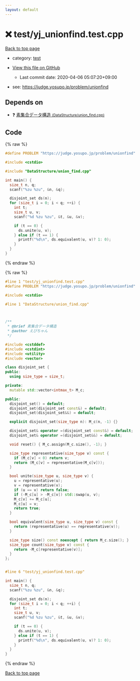 ```yaml
---
layout: default
---
```


<!-- mathjax config similar to math.stackexchange -->
<script type="text/javascript" async
  src="https://cdnjs.cloudflare.com/ajax/libs/mathjax/2.7.5/MathJax.js?config=TeX-MML-AM_CHTML">
</script>
<script type="text/x-mathjax-config">
  MathJax.Hub.Config({
    TeX: { equationNumbers: { autoNumber: "AMS" }},
    tex2jax: {
      inlineMath: [ ['$','$'] ],
      processEscapes: true
    },
    "HTML-CSS": { matchFontHeight: false },
    displayAlign: "left",
    displayIndent: "2em"
  });
</script>

<script type="text/javascript" src="https://cdnjs.cloudflare.com/ajax/libs/jquery/3.4.1/jquery.min.js"></script>
<script src="https://cdn.jsdelivr.net/npm/jquery-balloon-js@1.1.2/jquery.balloon.min.js" integrity="sha256-ZEYs9VrgAeNuPvs15E39OsyOJaIkXEEt10fzxJ20+2I=" crossorigin="anonymous"></script>
<script type="text/javascript" src="../../assets/js/copy-button.js"></script>
<link rel="stylesheet" href="../../assets/css/copy-button.css" />


# :x: test/yj_unionfind.test.cpp

<a href="../../index.html">Back to top page</a>

* category: <a href="../../index.html#098f6bcd4621d373cade4e832627b4f6">test</a>
* <a href="{{ site.github.repository_url }}/blob/master/test/yj_unionfind.test.cpp">View this file on GitHub</a>
    - Last commit date: 2020-04-06 05:07:20+09:00


* see: <a href="https://judge.yosupo.jp/problem/unionfind">https://judge.yosupo.jp/problem/unionfind</a>


## Depends on

* :question: <a href="../../library/DataStructure/union_find.cpp.html">素集合データ構造 <small>(DataStructure/union_find.cpp)</small></a>


## Code

<a id="unbundled"></a>
{% raw %}
```cpp
#define PROBLEM "https://judge.yosupo.jp/problem/unionfind"

#include <cstdio>

#include "DataStructure/union_find.cpp"

int main() {
  size_t n, q;
  scanf("%zu %zu", &n, &q);

  disjoint_set ds(n);
  for (size_t i = 0; i < q; ++i) {
    int t;
    size_t u, v;
    scanf("%d %zu %zu", &t, &u, &v);

    if (t == 0) {
      ds.unite(u, v);
    } else if (t == 1) {
      printf("%d\n", ds.equivalent(u, v)? 1: 0);
    }
  }
}

```
{% endraw %}

<a id="bundled"></a>
{% raw %}
```cpp
#line 1 "test/yj_unionfind.test.cpp"
#define PROBLEM "https://judge.yosupo.jp/problem/unionfind"

#include <cstdio>

#line 1 "DataStructure/union_find.cpp"



/**
 * @brief 素集合データ構造
 * @author えびちゃん
 */

#include <cstddef>
#include <cstdint>
#include <utility>
#include <vector>

class disjoint_set {
public:
  using size_type = size_t;

private:
  mutable std::vector<intmax_t> M_c;

public:
  disjoint_set() = default;
  disjoint_set(disjoint_set const&) = default;
  disjoint_set(disjoint_set&&) = default;

  explicit disjoint_set(size_type n): M_c(n, -1) {}

  disjoint_set& operator =(disjoint_set const&) = default;
  disjoint_set& operator =(disjoint_set&&) = default;

  void reset() { M_c.assign(M_c.size(), -1); }

  size_type representative(size_type v) const {
    if (M_c[v] < 0) return v;
    return (M_c[v] = representative(M_c[v]));
  }

  bool unite(size_type u, size_type v) {
    u = representative(u);
    v = representative(v);
    if (u == v) return false;
    if (-M_c[u] > -M_c[v]) std::swap(u, v);
    M_c[v] += M_c[u];
    M_c[u] = v;
    return true;
  }

  bool equivalent(size_type u, size_type v) const {
    return (representative(u) == representative(v));
  }

  size_type size() const noexcept { return M_c.size(); }
  size_type count(size_type v) const {
    return -M_c[representative(v)];
  }
};


#line 6 "test/yj_unionfind.test.cpp"

int main() {
  size_t n, q;
  scanf("%zu %zu", &n, &q);

  disjoint_set ds(n);
  for (size_t i = 0; i < q; ++i) {
    int t;
    size_t u, v;
    scanf("%d %zu %zu", &t, &u, &v);

    if (t == 0) {
      ds.unite(u, v);
    } else if (t == 1) {
      printf("%d\n", ds.equivalent(u, v)? 1: 0);
    }
  }
}

```
{% endraw %}

<a href="../../index.html">Back to top page</a>

